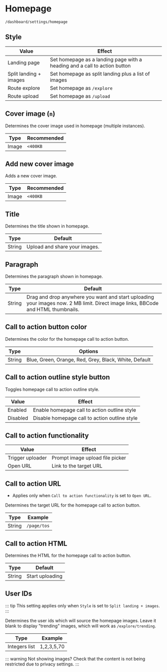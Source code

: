 # Homepage

`/dashboard/settings/homepage`

## Style

| Value                  | Effect                                                                    |
| ---------------------- | ------------------------------------------------------------------------- |
| Landing page           | Set homepage as a landing page with a heading and a call to action button |
| Split landing + images | Set homepage as split landing plus a list of images                       |
| Route explore          | Set homepage as `/explore`                                                |
| Route upload           | Set homepage as `/upload`                                                 |

## Cover image (`n`)

Determines the cover image used in homepage (multiple instances).

| Type  | Recommended |
| ----- | ----------- |
| Image | `<400KB`    |

## Add new cover image

Adds a new cover image.

| Type  | Recommended |
| ----- | ----------- |
| Image | `<400KB`    |

## Title

Determines the title shown in homepage.

| Type   | Default                       |
| ------ | ----------------------------- |
| String | Upload and share your images. |

## Paragraph

Determines the paragraph shown in homepage.

| Type   | Default                                                                                                                          |
| ------ | -------------------------------------------------------------------------------------------------------------------------------- |
| String | Drag and drop anywhere you want and start uploading your images now. 2 MB limit. Direct image links, BBCode and HTML thumbnails. |

## Call to action button color

Determines the color for the homepage call to action button.

| Type   | Options                                               |
| ------ | ----------------------------------------------------- |
| String | Blue, Green, Orange, Red, Grey, Black, White, Default |

## Call to action outline style button

Toggles homepage call to action outline style.

| Value    | Effect                                        |
| -------- | --------------------------------------------- |
| Enabled | Enable homepage call to action outline style  |
| Disabled | Disable homepage call to action outline style |

## Call to action functionality

| Value            | Effect                          |
| ---------------- | ------------------------------- |
| Trigger uploader | Prompt image upload file picker |
| Open URL         | Link to the target URL          |

## Call to action URL

* Applies only when `Call to action functionality` is set to `Open URL`.

Determines the target URL for the homepage call to action button.

| Type   | Example     |
| ------ | ----------- |
| String | `/page/tos` |

## Call to action HTML

Determines the HTML for the homepage call to action button.

| Type   | Default         |
| ------ | --------------- |
| String | Start uploading |

## User IDs

::: tip
This setting applies only when `Style` is set to `Split landing + images`.
:::

Determines the user ids which will source the homepage images. Leave it blank to display "trending" images, which will work as `/explore/trending`.

| Type          | Example    |
| ------------- | ---------- |
| Integers list | 1,2,3,5,70 |

::: warning Not showing images?
Check that the content is not being restricted due to privacy settings.
:::
